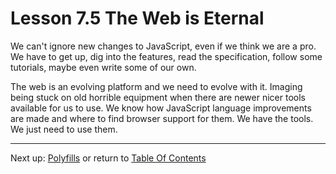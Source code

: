 # Lesson 7.5 The Web is Eternal

We can't ignore new changes to JavaScript, even if we think we are a pro. We have to get up, dig into the features, read the specification, follow some tutorials, maybe even write some of our own.

The web is an evolving platform and we need to evolve with it. Imaging being stuck on old horrible equipment when there are newer nicer tools available for us to use. We know how JavaScript language improvements are made and where to find browser support for them. We have the tools. We just need to use them.

- - -
Next up: [Polyfills](ND024_Part3_Lesson07_06.md) or return to [Table Of Contents](./ND024_TableOfContents.md)
